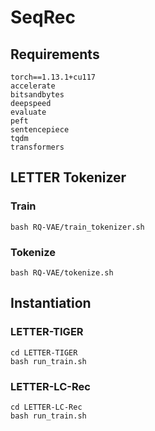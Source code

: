 # SeqRec

## Requirements

```
torch==1.13.1+cu117
accelerate
bitsandbytes
deepspeed
evaluate
peft
sentencepiece
tqdm
transformers
```

## LETTER Tokenizer

### Train

```
bash RQ-VAE/train_tokenizer.sh 
```

### Tokenize

```
bash RQ-VAE/tokenize.sh 
```

## Instantiation

### LETTER-TIGER

```
cd LETTER-TIGER
bash run_train.sh
```

### LETTER-LC-Rec

```
cd LETTER-LC-Rec
bash run_train.sh
```
